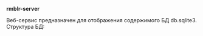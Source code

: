 **rmblr-server**

Веб-сервис предназначен для отображения содержимого БД db.sqlite3. 
Структура БД:

